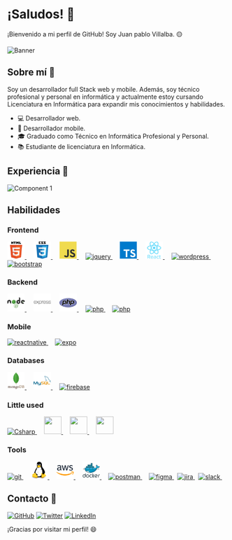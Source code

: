 # ¡Saludos! 👋

¡Bienvenido a mi perfil de GitHub! Soy Juan pablo Villalba. 🟡

<img src="https://github.com/JuampaVLB/JuampaVLB/assets/89561539/4ab8a602-74f5-4125-be1d-df020f6b3b7f" alt="Banner"  />




## Sobre mí 🚀

Soy un desarrollador full Stack web y mobile. Además, soy técnico profesional y personal en informática y actualmente estoy cursando Licenciatura en Informática para expandir mis conocimientos y habilidades.

- 💻 Desarrollador web.
- 📱 Desarrollador mobile.
- 🎓 Graduado como Técnico en Informática Profesional y Personal.
- 📚 Estudiante de licenciatura en Informática.



## Experiencia 💼

![Component 1](https://github.com/JuampaVLB/JuampaVLB/assets/89561539/3bfc1585-cb1a-40b8-9541-e809ac5f353b)



## Habilidades

### Frontend

<p align="left">
 <a href="https://www.w3.org/html/" target="_blank" rel="noreferrer"> <img src="https://raw.githubusercontent.com/devicons/devicon/master/icons/html5/html5-original-wordmark.svg" alt="html5" width="40" height="40"/> </a>   &nbsp; &nbsp; <a href="https://www.w3schools.com/css/" target="_blank" rel="noreferrer"> <img src="https://raw.githubusercontent.com/devicons/devicon/master/icons/css3/css3-original-wordmark.svg" alt="css3" width="40" height="40"/> </a>   &nbsp; &nbsp; <a href="https://developer.mozilla.org/en-US/docs/Web/JavaScript" target="_blank" rel="noreferrer"> <img src="https://raw.githubusercontent.com/devicons/devicon/master/icons/javascript/javascript-original.svg" alt="javascript" width="40" height="40"/> </a>   &nbsp; &nbsp; <a href="https://developer.mozilla.org/en-US/docs/Web/JavaScript" target="_blank" rel="noreferrer"> <img src="https://static-00.iconduck.com/assets.00/jquery-icon-2018x2048-nrk2gcih.png" alt="jquery" width="40" height="40"/> </a>   &nbsp; &nbsp; <a href="https://www.typescriptlang.org/" target="_blank" rel="noreferrer"> <img src="https://raw.githubusercontent.com/devicons/devicon/master/icons/typescript/typescript-original.svg" alt="typescript" width="40" height="40"/> </a>   &nbsp; &nbsp; <a href="https://reactjs.org/" target="_blank" rel="noreferrer"> <img src="https://raw.githubusercontent.com/devicons/devicon/master/icons/react/react-original-wordmark.svg" alt="react" width="40" height="40"/> </a>  &nbsp; &nbsp;  <a href="https://www.w3.org/html/" target="_blank" rel="noreferrer"> <img src="https://cdn-icons-png.flaticon.com/512/174/174881.png" alt="wordpress" width="40" height="40"/> </a> &nbsp; &nbsp; <a href="https://getbootstrap.com/" target="_blank" rel="noreferrer"> <img src="https://dh.library.virginia.edu/system/files/styles/large/private/bootstrap-stack.png?itok=b_S8F9nO" alt="bootstrap" width="40" height="40"/> </a>
 </p>

### Backend

<p align="left">
 <a href="https://nodejs.org" target="_blank" rel="noreferrer"> <img src="https://raw.githubusercontent.com/devicons/devicon/master/icons/nodejs/nodejs-original-wordmark.svg" alt="nodejs" width="40" height="40"/> </a>   &nbsp; &nbsp; <a href="https://expressjs.com" target="_blank" rel="noreferrer"> <img src="https://raw.githubusercontent.com/devicons/devicon/master/icons/express/express-original-wordmark.svg" alt="express" width="40" height="40"/> </a>   &nbsp; &nbsp;  <a href="https://www.php.net" target="_blank" rel="noreferrer"> <img src="https://raw.githubusercontent.com/devicons/devicon/master/icons/php/php-original.svg" alt="php" width="40" height="40"/> </a> &nbsp; &nbsp; <a href="https://ejs.co/" target="_blank" rel="noreferrer"> <img src="https://cdn.icon-icons.com/icons2/2107/PNG/512/file_type_ejs_icon_130626.png" alt="php" width="40" height="40"/> </a> &nbsp; &nbsp; <a href="https://socket.io/" target="_blank" rel="noreferrer"> <img src="https://static-00.iconduck.com/assets.00/socket-io-icon-2048x2046-tx88w4en.png" alt="php" width="40" height="40"/> </a>
 </p>

### Mobile

<p align="left">
<a href="https://reactnative.dev/" target="_blank" rel="noreferrer"> <img src="https://reactnative.dev/img/header_logo.svg" alt="reactnative" width="40" height="40"/> </a>   &nbsp; &nbsp; <a href="https://expo.dev/" target="_blank" rel="noreferrer"> <img src="https://www.svgrepo.com/show/353722/expo.svg" alt="expo" width="40" height="40"/> </a>
 </p>


### Databases

<p align="left">
  <a href="https://www.mongodb.com/" target="_blank" rel="noreferrer"> <img src="https://raw.githubusercontent.com/devicons/devicon/master/icons/mongodb/mongodb-original-wordmark.svg" alt="mongodb" width="40" height="40"/> </a> &nbsp; &nbsp; <a href="https://www.mysql.com/" target="_blank" rel="noreferrer"> <img src="https://raw.githubusercontent.com/devicons/devicon/master/icons/mysql/mysql-original-wordmark.svg" alt="mysql" width="40" height="40"/> </a> &nbsp; &nbsp; <a href="https://firebase.google.com/" target="_blank" rel="noreferrer"> <img src="https://www.vectorlogo.zone/logos/firebase/firebase-icon.svg" alt="firebase" width="40" height="40"/> </a>
</p>

### Little used
<p align="left">
  <a href="https://dotnet.microsoft.com/es-es/languages/csharp" target="_blank" rel="noreferrer"> <img src="https://static-00.iconduck.com/assets.00/c-sharp-c-icon-1822x2048-wuf3ijab.png" alt="Csharp" width="40" height="40"/> </a> &nbsp; &nbsp; <a href="https://learn.microsoft.com/es-es/cpp/cpp/welcome-back-to-cpp-modern-cpp?view=msvc-170" target="_blank" rel="noreferrer"> <img src="https://cdn-icons-png.flaticon.com/512/6132/6132222.png" width="40" height="40"/> </a> &nbsp; &nbsp; <a href="https://learn.microsoft.com/es-es/dotnet/visual-basic/" target="_blank" rel="noreferrer"> <img src="https://cdn-icons-png.flaticon.com/512/28/28908.png" width="40" height="40"/> </a> &nbsp; &nbsp; <a href="https://www.java.com/es/" target="_blank" rel="noreferrer"> <img src="https://cdn-icons-png.flaticon.com/512/226/226777.png" width="40" height="40"/> </a>
</p>

### Tools
<p align="left">
 <a href="https://git-scm.com/" target="_blank" rel="noreferrer"> <img src="https://www.vectorlogo.zone/logos/git-scm/git-scm-icon.svg" alt="git" width="40" height="40"/> </a>  &nbsp; &nbsp; <a href="https://www.linux.org/" target="_blank" rel="noreferrer"> <img src="https://raw.githubusercontent.com/devicons/devicon/master/icons/linux/linux-original.svg" alt="linux" width="40" height="40"/> </a>  &nbsp; &nbsp; <a href="https://aws.amazon.com" target="_blank" rel="noreferrer"> <img src="https://raw.githubusercontent.com/devicons/devicon/master/icons/amazonwebservices/amazonwebservices-original-wordmark.svg" alt="aws" width="40" height="40"/> </a>  &nbsp; &nbsp;  <a href="https://www.docker.com/" target="_blank" rel="noreferrer"> <img src="https://raw.githubusercontent.com/devicons/devicon/master/icons/docker/docker-original-wordmark.svg" alt="docker" width="40" height="40"/> </a>  &nbsp; &nbsp; <a href="https://postman.com" target="_blank" rel="noreferrer"> <img src="https://www.vectorlogo.zone/logos/getpostman/getpostman-icon.svg" alt="postman" width="40" height="40"/> </a>  &nbsp; &nbsp;  <a href="https://www.figma.com/" target="_blank" rel="noreferrer"> <img src="https://www.vectorlogo.zone/logos/figma/figma-icon.svg" alt="figma" width="40" height="40"/> </a>  &nbsp; <a href="https://www.atlassian.com/software/jira?&aceid=&adposition=&adgroup=140479881486&campaign=18442480203&creative=656562805651&device=c&keyword=jira&matchtype=e&network=g&placement=&ds_kids=p73335832032&ds_e=GOOGLE&ds_eid=700000001558501&ds_e1=GOOGLE&gad_source=1&gclid=Cj0KCQiA5fetBhC9ARIsAP1UMgHkTyd9nbCfe2s6_mAZ04pZI03vLBlOP_SJiWUzdfSg-Kh2RIw00kEaAhPwEALw_wcB&gclsrc=aw.ds" target="_blank" rel="noreferrer"> <img src="https://static-00.iconduck.com/assets.00/jira-icon-512x512-kkop6eik.png" alt="jira" width="40" height="40"/> </a> &nbsp; <a href="https://slack.com/" target="_blank" rel="noreferrer"> <img src="https://upload.wikimedia.org/wikipedia/commons/thumb/d/d5/Slack_icon_2019.svg/1024px-Slack_icon_2019.svg.png" alt="slack" width="40" height="40"/> </a>  &nbsp; &nbsp;
 </p>




## Contacto 📧

[![GitHub](https://img.shields.io/badge/GitHub-%2312100E.svg?&style=for-the-badge&logo=Github&logoColor=white)](https://github.com/JuampaVLB)
[![Twitter](https://img.shields.io/badge/Email-red?&style=for-the-badge&logo=mastodon&logoColor=white)](mailto:contact.juampavlb@gmail.com)
[![LinkedIn](https://img.shields.io/badge/LinkedIn-%230077B5.svg?&style=for-the-badge&logo=linkedin&logoColor=white)](https://www.linkedin.com/in/juanpablovillalba/)

¡Gracias por visitar mi perfil! 😄
